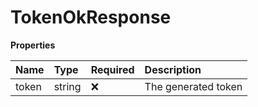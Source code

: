 # TokenOkResponse

**Properties**

| Name  | Type   | Required | Description         |
| :---- | :----- | :------- | :------------------ |
| token | string | ❌       | The generated token |

<!-- This file was generated by liblab | https://liblab.com/ -->
